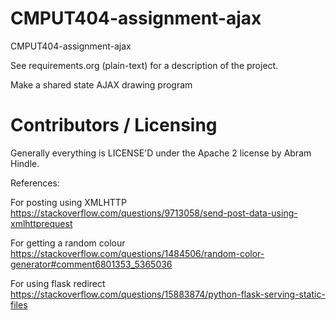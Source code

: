 CMPUT404-assignment-ajax
==============================

CMPUT404-assignment-ajax

See requirements.org (plain-text) for a description of the project.

Make a shared state AJAX drawing program

Contributors / Licensing
========================

Generally everything is LICENSE'D under the Apache 2 license by Abram Hindle.

References:

For posting using XMLHTTP https://stackoverflow.com/questions/9713058/send-post-data-using-xmlhttprequest

For getting a random colour https://stackoverflow.com/questions/1484506/random-color-generator#comment6801353_5365036

For using flask redirect https://stackoverflow.com/questions/15883874/python-flask-serving-static-files